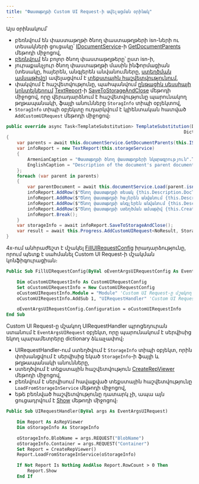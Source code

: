 ```yaml
---
title: "Փաստաթղթի Custom UI Request-ի ավելացման օրինակ" 
---
```


Այս օրինակում՝
* բեռնվում են փաստաթղթի ծնող փաստաթղթերի isn-ների ու տեսակների ցուցակը՝ [IDocumentService](../services/IDocumentService.md)-ի [GetDocumentParents](../services/IDocumentService/GetDocumentParents.md) մեթոդի միջոցով,
* [բեռնվում](../services/IDocumentService/Load.md) են բոլոր ծնող փաստաթղթերը՝ ըստ isn-ի,
* յուրաքանչյուր ծնող փաստաթղթի մասին ինֆորմացիան (տեսակը, հայերեն, անգլերեն անվանումները, [ստեղծման ամսաթիվը](../definitions/document/CreationDate.md)) ավելացվում է [տեքստային հաշվետվությունում](../types/TextReport.md),
* փակվում է հաշվետվությունը, պահպանվում [ընթացիկ սեսսիայի կոնտեյներում](../services/IStorageService/Container.md) [TextReport](../types/TextReport.md)-ի [SaveToStorageAndClose](../types/TextReport/SaveToStorageAndClose.md) մեթոդի միջոցով, որը վերադարձնում է հաշվետվությունը պարունակող թղթապանակի, ֆայլի անունները `StoragInfo` տիպի օբյեկտով,
* `StoragInfo` տիպի օբյեկտը ուղարկվում է կլիենտական հատված `AddCustomUIRequest` մեթոդի միջոցով։

```c#
public override async Task<TemplateSubstitution> TemplateSubstitution(Dictionary<string, bool> mode,
                                                                   Dictionary<string, object> parameters = null)
{
    var parents = await this.documentService.GetDocumentParents(this.ISN);
    var infoReport = new TextReport(this.storageService)
    {
        ArmenianCaption = "Փաստաթղթի ծնող փաստաթղթերի նկարագրություն".ToArmenianANSI(),
        EnglishCaption = "Description of the document's parent documents"
    };
    foreach (var parent in parents)
    {
        var parentDocument = await this.documentService.Load(parent.isn);
        infoReport.AddRow($"Ծնող փաստաթղթի տեսակ {this.Description.DocType}".ToArmenianANSI());
        infoReport.AddRow($"Ծնող փաստաթղթի հայերեն անվանում {this.Description.ArmenianCaption}".ToArmenianANSI());
        infoReport.AddRow($"Ծնող փաստաթղթի անգլերեն անվանում {this.Description.EnglishCaption}".ToArmenianANSI());
        infoReport.AddRow($"Ծնող փաստաթղթի ստեղծման ամսաթիվ {this.CreationDate}".ToArmenianANSI());
        infoReport.Break();
    }
    var storageInfo = await infoReport.SaveToStorageAndClose();
    var result = await this.Progress.AddCustomUIRequest<NoResult, StorageInfo>(storageInfo, 1);
}
```

4x-ում անհրաժեշտ է մշակել [FillUIRequestConfig](https://armsoft.github.io/as4x-docs/HTM/ProgrGuide/ScriptProcs/FillUIRequestConfig.html) իրադարձությունը, որում պետք է սահմանել Custom UI Request-ի մշակման կոնֆիգուրացիան։ 

```vb
Public Sub FillUIRequestConfig(ByVal oEventArgsUIRequestConfig As EventArgsUIRequestConfig)

	Dim oCustomUIRequestInfo As CustomUIRequestConfig
	Set oCustomUIRequestInfo = New CustomUIRequestConfig
	oCustomUIRequestInfo.Module = "Module" 'Custom UI Request-ը մշակող մոդուլի անունը
	oCustomUIRequestInfo.AddSub 1, "UIRequestHandler" 'Custom UI Request-ը մշակող պրոցեդուրայի անունը

	oEventArgsUIRequestConfig.Configuration = oCustomUIRequestInfo
End Sub
```

Custom UI Request-ը մշակող UIRequestHandler պրոցեդուրան ստանում է `EventArgsUIRequest` օբյեկտ, որը պարունակում է սերվիսից եկող պարամետրերը dictionary ձևաչափով։

* UIRequestHandler-ում ստեղծվում է `StorageInfo` տիպի օբյեկտ, որին փոխանցվում է սերվիսից եկած `StorageInfo`-ի ֆայլի և թղթապանակի անունները,
* ստեղծվում է տեքստային հաշվետվություն [CreateRepViewer](https://armsoft.github.io/as4x-docs/HTM/ProgrGuide/Functions/Functions/CreateRepViewer.html) մեթոդի միջոցով,
* բեռնվում է սերվիսում հավաքված տեքստային հաշվետվությունը `LoadFromStorageInService` մեթոդի միջոցով,
* եթե բեռնված հաշվետվությունը դատարկ չի, ապա այն ցուցադրվում է [Show](https://armsoft.github.io/as4x-docs/HTM/ProgrGuide/Functions/AsRepViewer/Show.html) մեթոդի միջոցով։

```vb
Public Sub UIRequestHandler(ByVal args As EventArgsUIRequest)

	Dim Report As AsRepViewer
	Dim oStorageInfo As StorageInfo

	oStorageInfo.BlobName = args.REQUEST("BlobName")
	oStorageInfo.Container = args.REQUEST("Container")
	Set Report = CreateRepViewer()
	Report.LoadFromStorageInService(oStorageInfo)

	If Not Report Is Nothing AndAlso Report.RowCount > 0 Then
		Report.Show
	End If
```
